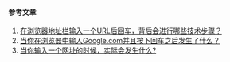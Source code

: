 #### 参考文章

1. [在浏览器地址栏输入一个URL后回车，背后会进行哪些技术步骤？](https://www.zhihu.com/question/34873227)
2. [当你在浏览器中输入Google.com并且按下回车之后发生了什么？](http://blog.jobbole.com/84870/)
3. [当你输入一个网址的时候，实际会发生什么?](http://www.cnblogs.com/wenanry/archive/2010/02/25/1673368.html)